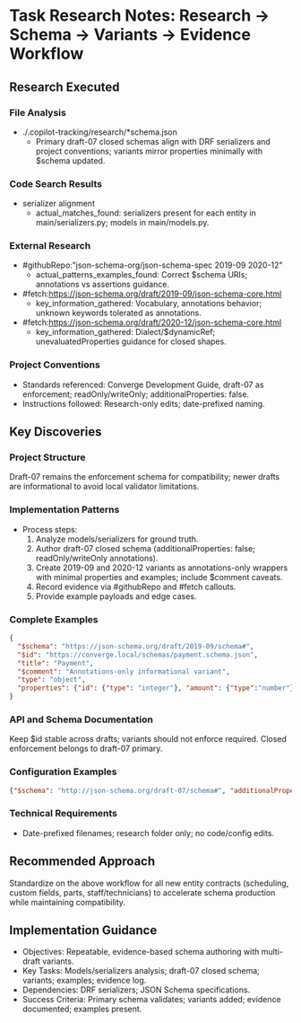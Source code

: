 <!-- markdownlint-disable-file -->
# Task Research Notes: Research → Schema → Variants → Evidence Workflow

## Research Executed

### File Analysis
- ./.copilot-tracking/research/*schema.json
  - Primary draft-07 closed schemas align with DRF serializers and project conventions; variants mirror properties minimally with $schema updated.

### Code Search Results
- serializer alignment
  - actual_matches_found: serializers present for each entity in main/serializers.py; models in main/models.py.

### External Research
- #githubRepo:"json-schema-org/json-schema-spec 2019-09 2020-12"
  - actual_patterns_examples_found: Correct $schema URIs; annotations vs assertions guidance.
- #fetch:https://json-schema.org/draft/2019-09/json-schema-core.html
  - key_information_gathered: Vocabulary, annotations behavior; unknown keywords tolerated as annotations.
- #fetch:https://json-schema.org/draft/2020-12/json-schema-core.html
  - key_information_gathered: Dialect/$dynamicRef; unevaluatedProperties guidance for closed shapes.

### Project Conventions
- Standards referenced: Converge Development Guide, draft-07 as enforcement; readOnly/writeOnly; additionalProperties: false.
- Instructions followed: Research-only edits; date-prefixed naming.

## Key Discoveries

### Project Structure
Draft-07 remains the enforcement schema for compatibility; newer drafts are informational to avoid local validator limitations.

### Implementation Patterns
- Process steps:
  1) Analyze models/serializers for ground truth.
  2) Author draft-07 closed schema (additionalProperties: false; readOnly/writeOnly annotations).
  3) Create 2019-09 and 2020-12 variants as annotations-only wrappers with minimal properties and examples; include $comment caveats.
  4) Record evidence via #githubRepo and #fetch callouts.
  5) Provide example payloads and edge cases.

### Complete Examples
```json
{
  "$schema": "https://json-schema.org/draft/2019-09/schema#",
  "$id": "https://converge.local/schemas/payment.schema.json",
  "title": "Payment",
  "$comment": "Annotations-only informational variant",
  "type": "object",
  "properties": {"id": {"type": "integer"}, "amount": {"type":"number"}}
}
```

### API and Schema Documentation
Keep $id stable across drafts; variants should not enforce required. Closed enforcement belongs to draft-07 primary.

### Configuration Examples
```json
{"$schema": "http://json-schema.org/draft-07/schema#", "additionalProperties": false}
```

### Technical Requirements
- Date-prefixed filenames; research folder only; no code/config edits.

## Recommended Approach
Standardize on the above workflow for all new entity contracts (scheduling, custom fields, parts, staff/technicians) to accelerate schema production while maintaining compatibility.

## Implementation Guidance
- Objectives: Repeatable, evidence-based schema authoring with multi-draft variants.
- Key Tasks: Models/serializers analysis; draft-07 closed schema; variants; examples; evidence log.
- Dependencies: DRF serializers; JSON Schema specifications.
- Success Criteria: Primary schema validates; variants added; evidence documented; examples present.

